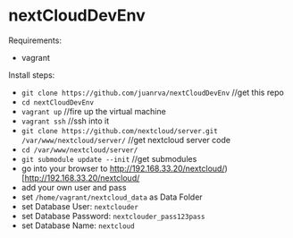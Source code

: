 # nextCloudDevEnv

Requirements:
- vagrant

Install steps:

- `git clone https://github.com/juanrva/nextCloudDevEnv` //get this repo
- `cd nextCloudDevEnv` 
- `vagrant up` //fire up the virtual machine
- `vagrant ssh` //ssh into it
- `git clone https://github.com/nextcloud/server.git /var/www/nextcloud/server/` //get nextcloud server code
- `cd /var/www/nextcloud/server/`
- `git submodule update --init` //get submodules
- go into your browser to http://192.168.33.20/nextcloud/)[http://192.168.33.20/nextcloud/
- add your own user and pass
- set `/home/vagrant/nextcloud_data` as Data Folder
- set Database User: `nextclouder`
- set Database Password: `nextclouder_pass123pass`
- set Database Name: `nextcloud`

